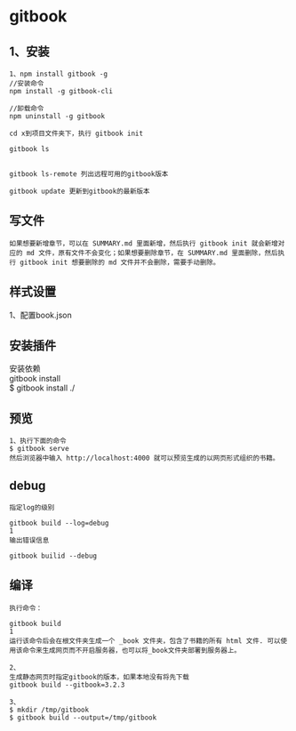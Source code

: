 # gitbook

## 1、安装

```
1、npm install gitbook -g
//安装命令
npm install -g gitbook-cli

//卸载命令
npm uninstall -g gitbook

cd x到项目文件夹下，执行 gitbook init 

gitbook ls


gitbook ls-remote 列出远程可用的gitbook版本

gitbook update 更新到gitbook的最新版本
```

## 写文件

```
如果想要新增章节，可以在 SUMMARY.md 里面新增，然后执行 gitbook init 就会新增对应的 md 文件，原有文件不会变化；如果想要删除章节，在 SUMMARY.md 里面删除，然后执行 gitbook init 想要删除的 md 文件并不会删除，需要手动删除。
```

## 样式设置

1、配置book.json

## 安装插件

安装依赖  
gitbook install  
$ gitbook install ./

## 预览

```
1、执行下面的命令
$ gitbook serve
然后浏览器中输入 http://localhost:4000 就可以预览生成的以网页形式组织的书籍。
```

## debug

```
指定log的级别

gitbook build --log=debug
1
输出错误信息

gitbook builid --debug
```

## 编译

```
执行命令：

gitbook build
1
运行该命令后会在根文件夹生成一个 _book 文件夹，包含了书籍的所有 html 文件. 可以使用该命令来生成网页而不开启服务器，也可以将_book文件夹部署到服务器上。

2、
生成静态网页时指定gitbook的版本，如果本地没有将先下载
gitbook build --gitbook=3.2.3

3、
$ mkdir /tmp/gitbook
$ gitbook build --output=/tmp/gitbook
```



